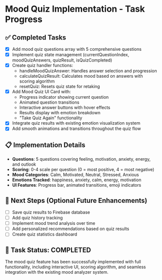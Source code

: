 # Mood Quiz Implementation - Task Progress

## ✅ Completed Tasks
- [x] Add mood quiz questions array with 5 comprehensive questions
- [x] Implement quiz state management (currentQuestionIndex, moodQuizAnswers, quizResult, isQuizCompleted)
- [x] Create quiz handler functions:
  - handleMoodQuizAnswer: Handles answer selection and progression
  - calculateQuizResult: Calculates mood based on answers with scoring algorithm
  - resetQuiz: Resets quiz state for retaking
- [x] Add Mood Quiz UI Card with:
  - Progress indicator showing current question
  - Animated question transitions
  - Interactive answer buttons with hover effects
  - Results display with emotion breakdown
  - "Take Quiz Again" functionality
- [x] Integrate quiz results with existing emotion visualization system
- [x] Add smooth animations and transitions throughout the quiz flow

## 📋 Implementation Details
- **Questions**: 5 questions covering feeling, motivation, anxiety, energy, and outlook
- **Scoring**: 0-4 scale per question (0 = most positive, 4 = most negative)
- **Mood Categories**: Calm, Motivated, Neutral, Stressed, Anxious
- **Emotions Tracked**: happiness, anxiety, calm, energy, motivation
- **UI Features**: Progress bar, animated transitions, emoji indicators

## 🔄 Next Steps (Optional Future Enhancements)
- [ ] Save quiz results to Firebase database
- [ ] Add quiz history tracking
- [ ] Implement mood trend analysis over time
- [ ] Add personalized recommendations based on quiz results
- [ ] Create quiz statistics dashboard

## 🎯 Task Status: **COMPLETED**
The mood quiz feature has been successfully implemented with full functionality, including interactive UI, scoring algorithm, and seamless integration with the existing mood analyzer system.
